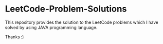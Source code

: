 # LeetCode-Problem-Solutions
This repository provides the solution to the LeetCode problems which I have solved by using JAVA programming language.

Thanks :)
